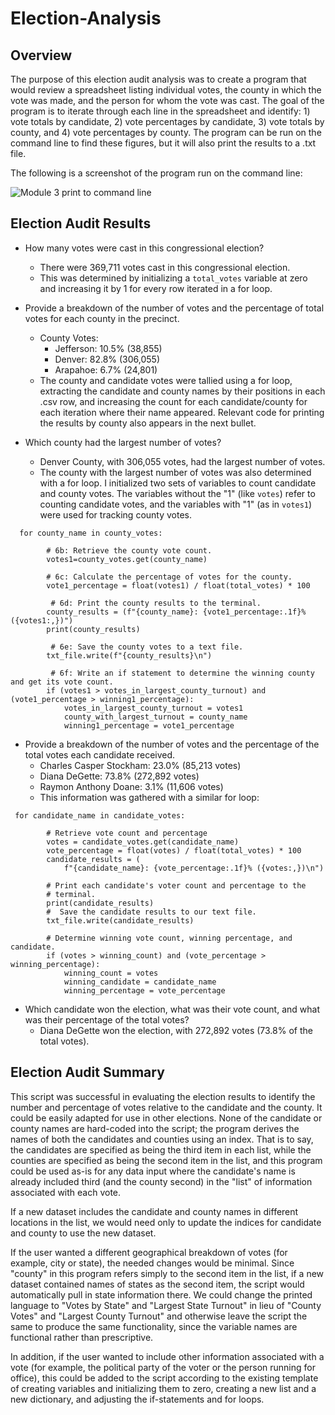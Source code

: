 # Election-Analysis

## Overview

The purpose of this election audit analysis was to create a program that would review a spreadsheet listing individual votes, the county in which the vote was made, and the person for whom the vote was cast. The goal of the program is to iterate through each line in the spreadsheet and identify: 1) vote totals by candidate, 2) vote percentages by candidate, 3) vote totals by county, and 4) vote percentages by county. The program can be run on the command line to find these figures, but it will also print the results to a .txt file. 

The following is a screenshot of the program run on the command line: 

![Module 3 print to command line](https://user-images.githubusercontent.com/100863488/158888331-66dad3fc-5c84-432d-ad0b-fe6f84098ca8.png)


## Election Audit Results


- How many votes were cast in this congressional election?
  - There were 369,711 votes cast in this congressional election.
  - This was determined by initializing a `total_votes` variable at zero and increasing it by 1 for every row iterated in a for loop.

- Provide a breakdown of the number of votes and the percentage of total votes for each county in the precinct.
  - County Votes:
    - Jefferson: 10.5% (38,855)
    - Denver: 82.8% (306,055)
    - Arapahoe: 6.7% (24,801)
  - The county and candidate votes were tallied using a for loop, extracting the candidate and county names by their positions in each .csv row, and increasing the count for each candidate/county for each iteration where their name appeared. Relevant code for printing the results by county also appears in the next bullet.


- Which county had the largest number of votes?
  - Denver County, with 306,055 votes, had the largest number of votes.
  - The county with the largest number of votes was also determined with a for loop. I initialized two sets of variables to count candidate and county votes. The variables without the "1" (like `votes`) refer to counting candidate votes, and the variables with "1" (as in `votes1`) were used for tracking county votes.
 
```
  for county_name in county_votes:

        # 6b: Retrieve the county vote count.
        votes1=county_votes.get(county_name)

        # 6c: Calculate the percentage of votes for the county.
        vote1_percentage = float(votes1) / float(total_votes) * 100

         # 6d: Print the county results to the terminal.
        county_results = (f"{county_name}: {vote1_percentage:.1f}% ({votes1:,})")
        print(county_results)

         # 6e: Save the county votes to a text file.
        txt_file.write(f"{county_results}\n")

         # 6f: Write an if statement to determine the winning county and get its vote count.
        if (votes1 > votes_in_largest_county_turnout) and (vote1_percentage > winning1_percentage):
            votes_in_largest_county_turnout = votes1
            county_with_largest_turnout = county_name
            winning1_percentage = vote1_percentage
```



- Provide a breakdown of the number of votes and the percentage of the total votes each candidate received.
  - Charles Casper Stockham: 23.0% (85,213 votes)
  - Diana DeGette: 73.8% (272,892 votes)
  - Raymon Anthony Doane: 3.1% (11,606 votes)
  - This information was gathered with a similar for loop:



  
```
 for candidate_name in candidate_votes:

        # Retrieve vote count and percentage
        votes = candidate_votes.get(candidate_name)
        vote_percentage = float(votes) / float(total_votes) * 100
        candidate_results = (
            f"{candidate_name}: {vote_percentage:.1f}% ({votes:,})\n")

        # Print each candidate's voter count and percentage to the
        # terminal.
        print(candidate_results)
        #  Save the candidate results to our text file.
        txt_file.write(candidate_results)

        # Determine winning vote count, winning percentage, and candidate.
        if (votes > winning_count) and (vote_percentage > winning_percentage):
            winning_count = votes
            winning_candidate = candidate_name
            winning_percentage = vote_percentage
```

- Which candidate won the election, what was their vote count, and what was their percentage of the total votes?
  - Diana DeGette won the election, with 272,892 votes (73.8% of the total votes).


## Election Audit Summary

This script was successful in evaluating the election results to identify the number and percentage of votes relative to the candidate and the county. It could be easily adapted for use in other elections. None of the candidate or county names are hard-coded into the script; the program derives the names of both the candidates and counties using an index. That is to say, the candidates are specified as being the third item in each list, while the counties are specified as being the second item in the list, and this program could be used as-is for any data input where the candidate's name is already included third (and the county second) in the "list" of information associated with each vote.

If a new dataset includes the candidate and county names in different locations in the list, we would need only to update the indices for candidate and county to use the new dataset. 

If the user wanted a different geographical breakdown of votes (for example, city or state), the needed changes would be minimal. Since "county" in this program refers simply to the second item in the list, if a new dataset contained names of states as the second item, the script would automatically pull in state information there. We could change the printed language to "Votes by State" and "Largest State Turnout" in lieu of "County Votes" and "Largest County Turnout" and otherwise leave the script the same to produce the same functionality, since the variable names are functional rather than prescriptive. 

In addition, if the user wanted to include other information associated with a vote (for example, the political party of the voter or the person running for office), this could be added to the script according to the existing template of creating variables and initializing them to zero, creating a new list and a new dictionary, and adjusting the if-statements and for loops.



